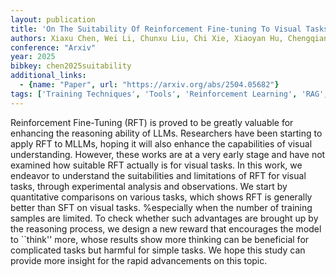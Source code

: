 ```yaml
---
layout: publication
title: 'On The Suitability Of Reinforcement Fine-tuning To Visual Tasks'
authors: Xiaxu Chen, Wei Li, Chunxu Liu, Chi Xie, Xiaoyan Hu, Chengqian Ma, Feng Zhu, Rui Zhao
conference: "Arxiv"
year: 2025
bibkey: chen2025suitability
additional_links:
  - {name: "Paper", url: "https://arxiv.org/abs/2504.05682"}
tags: ['Training Techniques', 'Tools', 'Reinforcement Learning', 'RAG', 'Pretraining Methods', 'Fine-Tuning']
---
```

Reinforcement Fine-Tuning (RFT) is proved to be greatly valuable for
enhancing the reasoning ability of LLMs. Researchers have been starting to
apply RFT to MLLMs, hoping it will also enhance the capabilities of visual
understanding. However, these works are at a very early stage and have not
examined how suitable RFT actually is for visual tasks. In this work, we
endeavor to understand the suitabilities and limitations of RFT for visual
tasks, through experimental analysis and observations. We start by quantitative
comparisons on various tasks, which shows RFT is generally better than SFT on
visual tasks. %especially when the number of training samples are limited. To
check whether such advantages are brought up by the reasoning process, we
design a new reward that encourages the model to ``think'' more, whose results
show more thinking can be beneficial for complicated tasks but harmful for
simple tasks. We hope this study can provide more insight for the rapid
advancements on this topic.
